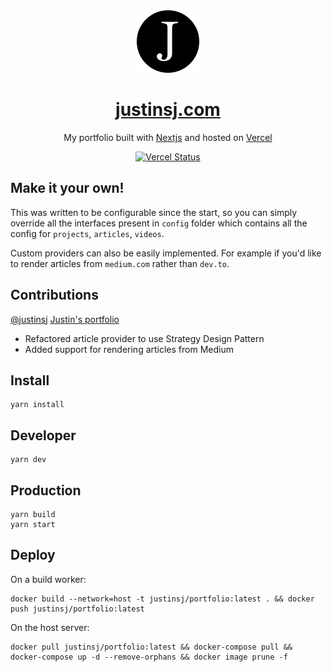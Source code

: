 <div align="center">
  <img alt="Logo" src="https://github.com/justinsj/portfolio/blob/master/icon.png" width="100px" />
</div>
<h1 align="center">
  <a href="https://justinsj.com" target="_blank">
    justinsj.com
  </a>
</h1>
<p align="center">
  My portfolio built with <a rel="nofollow" href="https://nextjs.org/" target="_blank">Nextjs</a> and hosted on <a rel="nofollow" href="https://www.vercel.com/" target="_blank">Vercel</a>
</p>
<p align="center">
  <a href="https://justinsj.com" target="_blank">
    <img src="http://therealsujitk-vercel-badge.vercel.app/?app=portfolio&style=for-the-badge" alt="Vercel Status" />
  </a>
</p>


## Make it your own!

This was written to be configurable since the start, so you can simply override all the interfaces present in `config` folder which contains all the config for `projects`, `articles`, `videos`.

Custom providers can also be easily implemented. For example if you'd like to render articles from `medium.com` rather than `dev.to`.

## Contributions
[@justinsj](https://github.com/justinsj) [Justin's portfolio](https://justinsj.com)
- Refactored article provider to use Strategy Design Pattern
- Added support for rendering articles from Medium

## Install

```
yarn install
```

## Developer

```
yarn dev
```

## Production

```
yarn build
yarn start
```

## Deploy
On a build worker:
```
docker build --network=host -t justinsj/portfolio:latest . && docker push justinsj/portfolio:latest
```

On the host server:
```
docker pull justinsj/portfolio:latest && docker-compose pull && docker-compose up -d --remove-orphans && docker image prune -f
```
